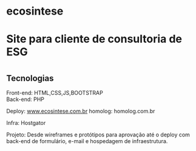 # ecosintese
<h1>Site para cliente de consultoria de ESG<h1>
<h2>Tecnologias</h2>
Front-end: HTML,CSS,JS,BOOTSTRAP
<br>Back-end: PHP

Deploy: www.ecosintese.com.br
homolog: homolog.com.br

Infra: Hostgator

Projeto: Desde wireframes e protótipos para aprovação até o deploy com back-end de formulário, e-mail e hospedagem de infraestrutura.



 
